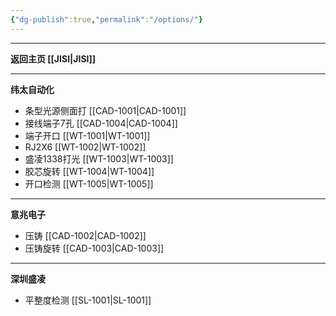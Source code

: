 ```yaml
---
{"dg-publish":true,"permalink":"/options/"}
---
```



---

**返回主页 [[JISI\|JISI]]**

---
**纬太自动化**
- 条型光源侧面打 [[CAD-1001\|CAD-1001]] 
- 接线端子7孔 [[CAD-1004\|CAD-1004]] 
- 端子开口 [[WT-1001\|WT-1001]] 
- RJ2X6 [[WT-1002\|WT-1002]] 
- 盛凌1338打光 [[WT-1003\|WT-1003]] 
- 胶芯旋转 [[WT-1004\|WT-1004]]
- 开口检测 [[WT-1005\|WT-1005]]

---
**意兆电子**
- 压铸 [[CAD-1002\|CAD-1002]] 
- 压铸旋转 [[CAD-1003\|CAD-1003]]

---
**深圳盛凌**
- 平整度检测 [[SL-1001\|SL-1001]]